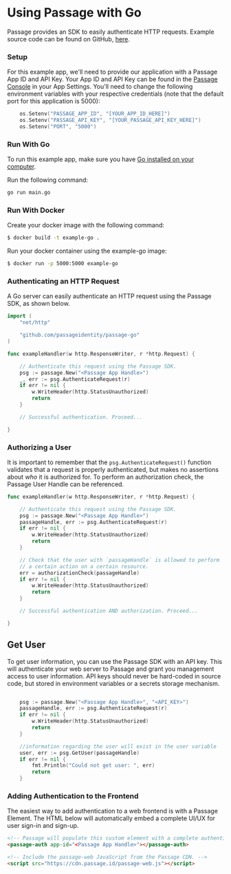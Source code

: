 # Using Passage with Go

Passage provides an SDK to easily authenticate HTTP requests. Example source code can be found on GitHub, [here](https://github.com/passageidentity/example-go).

### Setup

For this example app, we'll need to provide our application with a Passage App ID and API Key. Your App ID and API Key can be found in the [Passage Console](https://console.passage.id) in your App Settings. You'll need to change the following environment variables with your respective credentials (note that the default port for this application is 5000):

```go
	os.Setenv("PASSAGE_APP_ID", "[YOUR_APP_ID_HERE]")
	os.Setenv("PASSAGE_API_KEY", "[YOUR_PASSAGE_API_KEY_HERE]")
	os.Setenv("PORT", "5000")
```

### Run With Go

To run this example app, make sure you have [Go installed on your computer](https://golang.org/doc/install).

Run the following command:

```bash
go run main.go
```

### Run With Docker

Create your docker image with the following command:

```bash
$ docker build -t example-go .
```

Run your docker container using the example-go image:

```bash
$ docker run -p 5000:5000 example-go
```

### Authenticating an HTTP Request

A Go server can easily authenticate an HTTP request using the Passage SDK, as shown below.

```go
import (
	"net/http"

	"github.com/passageidentity/passage-go"
)

func exampleHandler(w http.ResponseWriter, r *http.Request) {

	// Authenticate this request using the Passage SDK.
	psg := passage.New("<Passage App Handle>")
	_, err := psg.AuthenticateRequest(r)
	if err != nil {
		w.WriteHeader(http.StatusUnauthorized)
		return
	}

	// Successful authentication. Proceed...

}
```

### Authorizing a User

It is important to remember that the `psg.AuthenticateRequest()` function validates that a request is properly authenticated, but makes no assertions about _who_ it is authorized for. To perform an authorization check, the Passage User Handle can be referenced.

```go
func exampleHandler(w http.ResponseWriter, r *http.Request) {

	// Authenticate this request using the Passage SDK.
	psg := passage.New("<Passage App Handle>")
	passageHandle, err := psg.AuthenticateRequest(r)
	if err != nil {
		w.WriteHeader(http.StatusUnauthorized)
		return
	}

	// Check that the user with `passageHandle` is allowed to perform
	// a certain action on a certain resource.
	err = authorizationCheck(passageHandle)
	if err != nil {
		w.WriteHeader(http.StatusUnauthorized)
		return
	}

	// Successful authentication AND authorization. Proceed...

}
```

## Get User

To get user information, you can use the Passage SDK with an API key. This will authenticate your web server to Passage and grant you management
access to user information. API keys should never be hard-coded in source code, but stored in environment variables or a secrets storage mechanism.

```go

	psg := passage.New("<Passage App Handle>", "<API_KEY>")
	passageHandle, err := psg.AuthenticateRequest(r)
	if err != nil {
		w.WriteHeader(http.StatusUnauthorized)
		return
	}

    //information regarding the user will exist in the user variable
	user, err := psg.GetUser(passageHandle)
	if err != nil {
		fmt.Println("Could not get user: ", err)
		return
	}
```

### Adding Authentication to the Frontend

The easiest way to add authentication to a web frontend is with a Passage Element. The HTML below will automatically embed a complete UI/UX for user sign-in and sign-up.

```html
<!-- Passage will populate this custom element with a complete authentication UI/UX. -->
<passage-auth app-id="<Passage App Handle>"></passage-auth>

<!-- Include the passage-web JavaScript from the Passage CDN. -->
<script src="https://cdn.passage.id/passage-web.js"></script>
```
